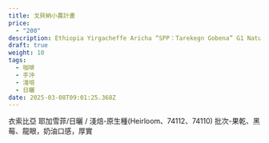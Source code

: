 ```yaml
---
title: 戈貝納小農計畫
price:
  - "200"
description: Ethiopia Yirgacheffe Aricha “SPP：Tarekegn Gobena” G1 Natural200
draft: true
weight: 10
tags:
  - 咖啡
  - 手沖
  - 淺培
  - 日曬
date: 2025-03-08T09:01:25.368Z
---
```

衣索比亞 耶加雪菲/日曬 / 淺焙-原生種(Heirloom、74112、74110) 批次-果乾、黑莓、龍眼，奶油口感，厚實